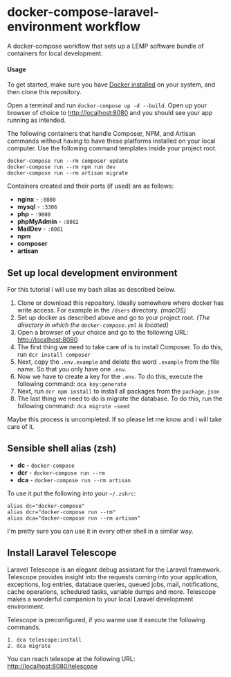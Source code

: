 # docker-compose-laravel-environment workflow

A docker-compose workflow that sets up a LEMP software bundle of containers for local development. 


#### Usage

To get started, make sure you have [Docker installed](https://docs.docker.com/docker-for-mac/install/) on your system, and then clone this repository.

Open a terminal and run `docker-compose up -d --build`. Open up your browser of choice to [http://localhost:8080](http://localhost:8080) and you should see your app running as intended. 

The following containers that handle Composer, NPM, and Artisan commands without having to have these platforms installed on your local computer. Use the following command templates inside your project root.

~~~~
docker-compose run --rm composer update
docker-compose run --rm npm run dev
docker-compose run --rm artisan migrate
~~~~ 

Containers created and their ports (if used) are as follows:

- **nginx** - `:8080`
- **mysql** - `:3306`
- **php** - `:9000`
- **phpMyAdmin** - `:8082`
- **MailDev** - `:8081`
- **npm**
- **composer**
- **artisan**

## Set up local development environment

For this tutorial i will use my bash alias as described below.

1. Clone or download this repository. Ideally somewhere where docker has write access. For example in the `/Users` directory. _(macOS)_
2. Set up docker as described above and go to your project root. _(The directory in which the `docker-compose.yml` is located)_
3. Open a browser of your choice and go to the following URL: [http://localhost:8080](http://localhost:8080)
4. The first thing we need to take care of is to install Composer. To do this, run `dcr install composer`
5. Next, copy the `.env.example` and delete the word `.example` from the file name. So that you only have one `.env`.
6. Now we have to create a key for the `.env`. To do this, execute the following command: `dca key:generate`
7. Next, run `dcr npm install` to install all packages from the `package.json`
8. The last thing we need to do is migrate the database. To do this, run the following command: `dca migrate —seed`

Maybe this process is uncompleted. If so please let me know and i will take care of it.

## Sensible shell alias (zsh)

- **dc** - `docker-compose`
- **dcr** - `docker-compose run --rm`
- **dca** - `docker-compose run --rm artisan`

To use it put the following into your `~/.zshrc`:

~~~~
alias dc="docker-compose"
alias dcr="docker-compose run --rm"
alias dca="docker-compose run --rm artisan"
~~~~

I'm pretty sure you can use it in every other shell in a similar way.

## Install Laravel Telescope

Laravel Telescope is an elegant debug assistant for the Laravel framework. Telescope provides insight into the requests coming into your application, exceptions, log entries, database queries, queued jobs, mail, notifications, cache operations, scheduled tasks, variable dumps and more. Telescope makes a wonderful companion to your local Laravel development environment.

Telescope is preconfigured, if you wanne use it execute the following commands.

~~~~
1. dca telescope:install
2. dca migrate
~~~~

You can reach telesope at the following URL: [http://localhost:8080/telescope](http://localhost:8080/telescope)

